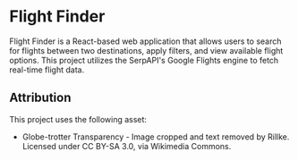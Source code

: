 # Flight Finder
Flight Finder is a React-based web application that allows users to search for flights between two destinations, apply filters, and view available flight options. This project utilizes the SerpAPI's Google Flights engine to fetch real-time flight data.

## Attribution
This project uses the following asset:

- Globe-trotter Transparency - Image cropped and text removed by Rillke. Licensed under CC BY-SA 3.0, via Wikimedia Commons.